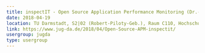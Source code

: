 ```yaml
---
title: inspectIT - Open Source Application Performance Monitoring (Dr.-Ing. Christoph Heger, Mario Mann)
date: 2018-04-19
location: TU Darmstadt, S2|02 (Robert-Piloty-Geb.), Raum C110, Hochschulstr. 10, 64289 Darmstadt
link: https://www.jug-da.de/2018/04/Open-Source-APM-inspectit/
usergroup: jugda
type: usergroup
---
```

